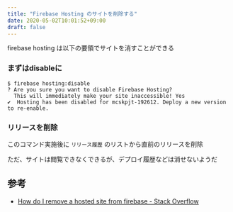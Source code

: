 ```yaml
---
title: "Firebase Hosting のサイトを削除する"
date: 2020-05-02T10:01:52+09:00
draft: false
---
```


firebase hosting は以下の要領でサイトを消すことができる


### まずはdisableに

```console
$ firebase hosting:disable
? Are you sure you want to disable Firebase Hosting?
  This will immediately make your site inaccessible! Yes
✔  Hosting has been disabled for mcskpjt-192612. Deploy a new version to re-enable.

```


### リリースを削除


このコマンド実施後に `リリース履歴` のリストから直前のリリースを削除

ただ、サイトは閲覧できなくできるが、デプロイ履歴などは消せないようだ


## 参考

- [How do I remove a hosted site from firebase - Stack Overflow](https://stackoverflow.com/questions/42591099/how-do-i-remove-a-hosted-site-from-firebase)
